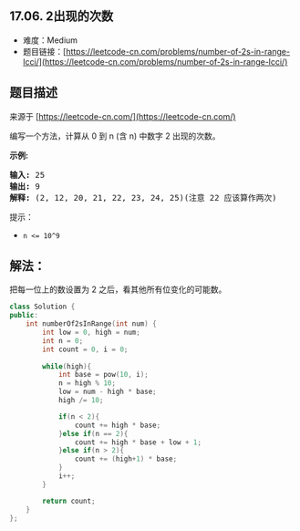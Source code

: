 ##  17.06. 2出现的次数

- 难度：Medium
- 题目链接：[https://leetcode-cn.com/problems/number-of-2s-in-range-lcci/](https://leetcode-cn.com/problems/number-of-2s-in-range-lcci/)


## 题目描述

来源于 [https://leetcode-cn.com/](https://leetcode-cn.com/)

<p>编写一个方法，计算从 0 到 n (含 n) 中数字 2 出现的次数。</p>

<p><strong>示例:</strong></p>

<pre><strong>输入: </strong>25
<strong>输出: </strong>9
<strong>解释: </strong>(2, 12, 20, 21, 22, 23, 24, 25)(注意 22 应该算作两次)</pre>

<p>提示：</p>

<ul>
	<li><code>n &lt;= 10^9</code></li>
</ul>


## 解法：

把每一位上的数设置为 2 之后，看其他所有位变化的可能数。

```c++
class Solution {
public:
    int numberOf2sInRange(int num) {
        int low = 0, high = num;
        int n = 0;
        int count = 0, i = 0;
        
        while(high){
            int base = pow(10, i);
            n = high % 10;
            low = num - high * base;
            high /= 10;

            if(n < 2){
                count += high * base;
            }else if(n == 2){
                count += high * base + low + 1;
            }else if(n > 2){
                count += (high+1) * base;
            }
            i++;
        }

        return count;
    }
};
```